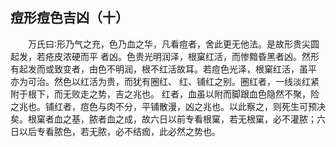 ## 痘形痘色吉凶（十）


&emsp;&emsp;万氏曰∶形乃气之充，色乃血之华，凡看痘者，舍此更无他法。是故形贵尖圆起发，若疮皮浓硬而平 者凶。色贵光明润泽，根窠红活，而惨黯昏黑者凶。然形有起发而或致变者，由色不明润，根不红活故耳。若痘色光泽，根窠红活，虽平 亦为可治。然色以红活为贵，而犹有圈红、 红、铺红之别。圈红者，一线淡红紧附于根下，而无败走之势，吉之兆也。 红者，血虽以附而脚跟血色隐然不聚，险之兆也。铺红者，痘色与肉不分，平铺散漫，凶之兆也。以此察之，则死生可预决矣。根窠者血之基，脓者血之成，故六日以前专看根窠，若无根窠，必不灌脓；六日以后专看脓色，若无脓，必不结痂，此必然之势也。

